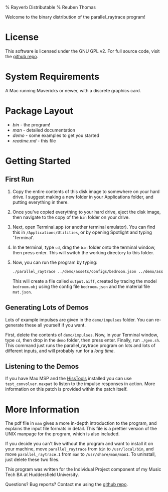 % Rayverb Distributable
% Reuben Thomas

Welcome to the binary distribution of the parallel_raytrace program!


License
=======

This software is licensed under the GNU GPL v2.
For full source code, visit the [github repo](https://github.com/reuk/parallel-reverb-raytracer).


System Requirements
===================

A Mac running Mavericks or newer, with a discrete graphics card.


Package Layout
==============

* *bin*       - the program!
* *man*       - detailed documentation
* *demo*      - some examples to get you started
* *readme.md* - this file


Getting Started
===============

First Run
---------

1.  Copy the entire contents of this disk image to somewhere on your hard drive.
    I suggest making a new folder in your Applications folder, and putting
    everything in there.

2.  Once you've copied everything to your hard drive, eject the disk image, then
    navigate to the copy of the `bin` folder on your drive.

3.  Next, open Terminal.app (or another terminal emulator). You can find this in
    `/Applications/Utilities`, or by opening Spotlight and typing 'Terminal'.

4.  In the terminal, type `cd`, drag the `bin` folder onto the terminal
    window, then press enter. This will switch the working directory to this
    folder.

5.  Now, you can run the program by typing:

    ```bash
    ./parallel_raytrace ../demo/assets/configs/bedroom.json ../demo/assets/test_models/bedroom.obj ../demo/assets/materials/mat.json output.aiff
    ```

    This will create a file called `output.aiff`, created by tracing the model
    `bedroom.obj` using the config file `bedroom.json` and the material file
    `mat.json`.

Generating Lots of Demos
------------------------

Lots of example impulses are given in the `demo/impulses` folder.
You can re-generate these all yourself if you want.

First, delete the contents of `demo/impulses`.
Now, in your Terminal window, type `cd`, then drop in the `demo` folder, then
press enter.
Finally, run `./gen.sh`.
This command just runs the parallel_raytrace program on lots and lots of
different inputs, and will probably run for a *long time*.

Listening to the Demos
----------------------

If you have Max MSP and the [HissTools](http://eprints.hud.ac.uk/14897/)
installed you can use `test_convolver.maxpat` to listen to the impulse responses
in action.
More information on this patch is provided within the patch itself.


More Information
================

The pdf file in `man` gives a more in-depth introduction to the program, and
explains the input file formats in detail.
This file is a prettier version of the UNIX manpage for the program, which is
also included.

If you decide you can't live without the program and want to install it on your
machine, move `parallel_raytrace` from `bin` to `/usr/local/bin`, and move
`parallel_raytrace.1` from `man` to `/usr/share/man/man1`.
To uninstall, just delete these two files.

This program was written for the Individual Project component of my Music Tech
BA at Huddersfield University.

Questions? Bug reports? Contact me using the [github repo](https://github.com/reuk/parallel-reverb-raytracer).
